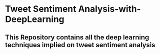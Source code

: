 # Tweet Sentiment Analysis-with-DeepLearning

## This Repository contains all the deep learning techniques implied on tweet sentiment analysis

